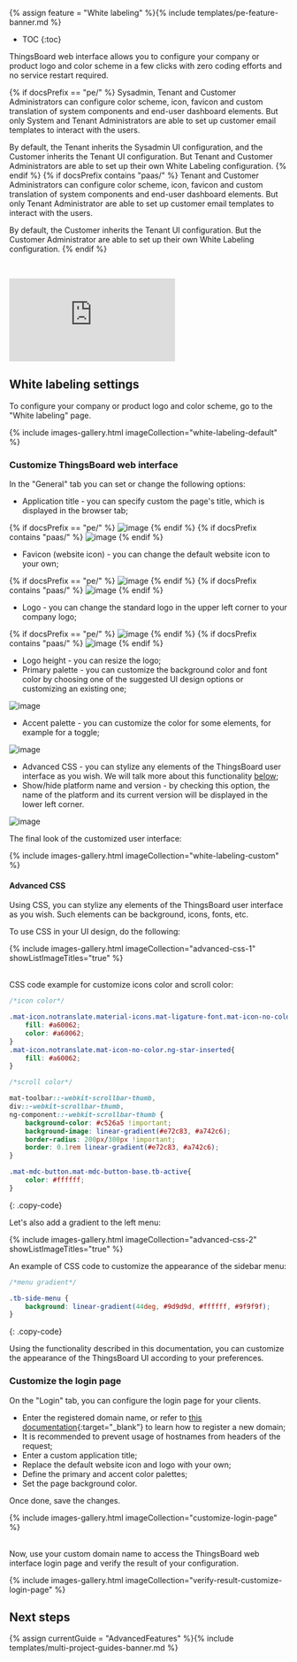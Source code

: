 {% assign feature = "White labeling" %}{% include templates/pe-feature-banner.md %}

* TOC
{:toc}

ThingsBoard web interface allows you to configure your company or product logo and color scheme in a few clicks with zero coding efforts and no service restart required.

{% if docsPrefix == "pe/" %}
Sysadmin, Tenant and Customer Administrators can configure color scheme, icon, favicon and custom translation of system components and end-user dashboard elements.
But only System and Tenant Administrators are able to set up customer email templates to interact with the users.

By default, the Tenant inherits the Sysadmin UI configuration, and the Customer inherits the Tenant UI configuration. But Tenant and Customer Administrators are able to set up their own White Labeling configuration.
{% endif %}
{% if docsPrefix contains "paas/" %}
Tenant and Customer Administrators can configure color scheme, icon, favicon and custom translation of system components and end-user dashboard elements.
But only Tenant Administrator are able to set up customer email templates to interact with the users.

By default, the Customer inherits the Tenant UI configuration. But the Customer Administrator are able to set up their own White Labeling configuration.
{% endif %}

&nbsp;
<div id="video">  
    <div id="video_wrapper">
        <iframe src="https://www.youtube.com/embed/jSXuHj3lbG0" frameborder="0" allowfullscreen></iframe>
    </div>
</div>

## White labeling settings

To configure your company or product logo and color scheme, go to the "White labeling" page.

{% include images-gallery.html imageCollection="white-labeling-default" %}

### Customize ThingsBoard web interface

In the "General" tab you can set or change the following options:

 - Application title - you can specify custom the page's title, which is displayed in the browser tab;

{% if docsPrefix == "pe/" %}
![image](/images/user-guide/white-labeling/application-title.png)
{% endif %}
{% if docsPrefix contains "paas/" %}
![image](/images/user-guide/white-labeling/application-title-paas.png)
{% endif %}

 - Favicon (website icon) - you can change the default website icon to your own;

{% if docsPrefix == "pe/" %}
![image](/images/user-guide/white-labeling/website-icon.png)
{% endif %}
{% if docsPrefix contains "paas/" %}
![image](/images/user-guide/white-labeling/website-icon-paas.png)
{% endif %}

 - Logo - you can change the standard logo in the upper left corner to your company logo;

{% if docsPrefix == "pe/" %}
![image](/images/user-guide/white-labeling/logo.png)
{% endif %}
{% if docsPrefix contains "paas/" %}
![image](/images/user-guide/white-labeling/logo-paas.png)
{% endif %}

 - Logo height - you can resize the logo;
 - Primary palette - you can customize the background color and font color by choosing one of the suggested UI design options or customizing an existing one;

![image](/images/user-guide/white-labeling/primary-palette.png)

 - Accent palette - you can customize the color for some elements, for example for a toggle;

![image](/images/user-guide/white-labeling/accent-palette.png)

 - Advanced CSS - you can stylize any elements of the ThingsBoard user interface as you wish. We will talk more about this functionality [below](#advanced-css);
 - Show/hide platform name and version - by checking this option, the name of the platform and its current version will be displayed in the lower left corner.

![image](/images/user-guide/white-labeling/show-platform-name-and-version.png)

The final look of the customized user interface:

{% include images-gallery.html imageCollection="white-labeling-custom" %}

#### Advanced CSS

Using CSS, you can stylize any elements of the ThingsBoard user interface as you wish. Such elements can be background, icons, fonts, etc.

To use CSS in your UI design, do the following:

{% include images-gallery.html imageCollection="advanced-css-1" showListImageTitles="true" %}

<br>
CSS code example for customize icons color and scroll color:

```css
/*icon color*/

.mat-icon.notranslate.material-icons.mat-ligature-font.mat-icon-no-color.ng-star-inserted{
    fill: #a60062;
    color: #a60062;
}
.mat-icon.notranslate.mat-icon-no-color.ng-star-inserted{
    fill: #a60062;
}

/*scroll color*/

mat-toolbar::-webkit-scrollbar-thumb,
div::-webkit-scrollbar-thumb,
ng-component::-webkit-scrollbar-thumb {
    background-color: #c526a5 !important;
    background-image: linear-gradient(#e72c83, #a742c6);
    border-radius: 200px/300px !important;
    border: 0.1rem linear-gradient(#e72c83, #a742c6);
}

.mat-mdc-button.mat-mdc-button-base.tb-active{
    color: #ffffff;
}
```
{: .copy-code}

Let's also add a gradient to the left menu:

{% include images-gallery.html imageCollection="advanced-css-2" showListImageTitles="true" %}

An example of CSS code to customize the appearance of the sidebar menu:

```css
/*menu gradient*/

.tb-side-menu {
    background: linear-gradient(44deg, #9d9d9d, #ffffff, #9f9f9f);
}
```
{: .copy-code}

Using the functionality described in this documentation, you can customize the appearance of the ThingsBoard UI according to your preferences.

### Customize the login page

On the "Login" tab, you can configure the login page for your clients.

- Enter the registered domain name, or refer to [this documentation](/docs/{{docsPrefix}}domains/#domain-registration){:target="_blank"} to learn how to register a new domain;
- It is recommended to prevent usage of hostnames from headers of the request;
- Enter a custom application title;
- Replace the default website icon and logo with your own;
- Define the primary and accent color palettes;
- Set the page background color.

Once done, save the changes.

{% include images-gallery.html imageCollection="customize-login-page" %}

<br>
Now, use your custom domain name to access the ThingsBoard web interface login page and verify the result of your configuration.

{% include images-gallery.html imageCollection="verify-result-customize-login-page" %}

## Next steps

{% assign currentGuide = "AdvancedFeatures" %}{% include templates/multi-project-guides-banner.md %}
